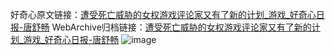 好奇心原文链接：[遭受死亡威胁的女权游戏评论家又有了新的计划_游戏_好奇心日报-唐舒畅](https://www.qdaily.com/articles/5880.html)
WebArchive归档链接：[遭受死亡威胁的女权游戏评论家又有了新的计划_游戏_好奇心日报-唐舒畅](http://web.archive.org/web/20190623165554/https://www.qdaily.com/articles/5880.html)
![image](http://ww3.sinaimg.cn/large/007d5XDply1g3wj7naxqtj30u032ge81)